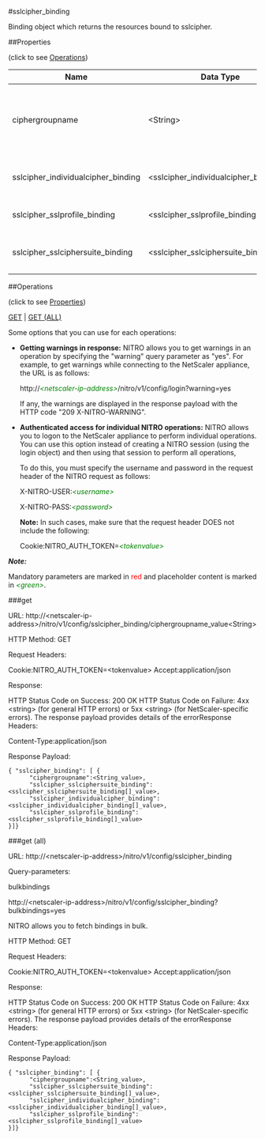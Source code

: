 #sslcipher_binding

Binding object which returns the resources bound to sslcipher.


##Properties 
<span>(click to see [Operations](#operations))</span>


<table><thead><tr><th>Name</th><th> Data Type</th><th> Permissions</th><th>Description</th></tr></thead><tbody><tr><td>ciphergroupname</td><td>&lt;String></td><td>Read-write</td><td>Name of the cipher group for which to show detailed information.&lt;br>Minimum length = 1</td><tr><tr><td>sslcipher_individualcipher_binding</td><td>&lt;sslcipher_individualcipher_binding[]></td><td>Read-only</td><td>individualcipher that can be bound to sslcipher.</td><tr><tr><td>sslcipher_sslprofile_binding</td><td>&lt;sslcipher_sslprofile_binding[]></td><td>Read-only</td><td>sslprofile that can be bound to sslcipher.</td><tr><tr><td>sslcipher_sslciphersuite_binding</td><td>&lt;sslcipher_sslciphersuite_binding[]></td><td>Read-only</td><td>sslciphersuite that can be bound to sslcipher.</td><tr></tbody></table>
##Operations 
<span>(click to see [Properties](#properties))</span>


[GET](#get) | [GET (ALL)](#get-(all))


Some options that you can use for each operations:
<ul><li><p><b>Getting warnings in response:</b> NITRO allows you to get warnings in an operation by specifying the "warning" query parameter as "yes". For example, to get warnings while connecting to the NetScaler appliance, the URL is as follows:</p><p>http://<span style="color:green;font-style:italic;">&lt;netscaler-ip-address&gt;</span>/nitro/v1/config/login?warning=yes</p><p>If any, the warnings are displayed in the response payload with the HTTP code "209 X-NITRO-WARNING".</p></li><li><p><b>Authenticated access for individual NITRO operations:</b> NITRO allows you to logon to the NetScaler appliance to perform individual operations. You can use this option instead of creating a NITRO session (using the login object) and then using that session to perform all operations,</p><p>To do this, you must specify the username and password in the request header of the NITRO request as follows:</p><p>X-NITRO-USER:<span style="color:green;font-style:italic;">&lt;username&gt;</span></p><p>X-NITRO-PASS:<span style="color:green;font-style:italic;">&lt;password&gt;</span></p><p><b>Note:</b> In such cases, make sure that the request header DOES not include the following:</p><p>Cookie:NITRO_AUTH_TOKEN=<span style="color:green;font-style:italic;">&lt;tokenvalue&gt;</span></p></li></ul>



***Note:*** 
Mandatory parameters are marked in <span style="color:#FF0000;">red</span> and placeholder content is marked in <span style="color:green;font-style:italic">&lt;green&gt;</span>.

###get



URL: http://&lt;netscaler-ip-address&gt;/nitro/v1/config/sslcipher_binding/ciphergroupname_value&lt;String&gt;
HTTP Method: GET
Request Headers:

Cookie:NITRO_AUTH_TOKEN=&lt;tokenvalue&gt;Accept:application/json

Response:
HTTP Status Code on Success: 200 OKHTTP Status Code on Failure: 4xx &lt;string&gt; (for general HTTP errors) or 5xx &lt;string&gt; (for NetScaler-specific errors). The response payload provides details of the errorResponse Headers:

Content-Type:application/json

Response Payload: ```{ "sslcipher_binding": [ {      "ciphergroupname":<String_value>,      "sslcipher_sslciphersuite_binding":<sslcipher_sslciphersuite_binding[]_value>,      "sslcipher_individualcipher_binding":<sslcipher_individualcipher_binding[]_value>,      "sslcipher_sslprofile_binding":<sslcipher_sslprofile_binding[]_value>}]}```



###get (all)



URL: http://&lt;netscaler-ip-address&gt;/nitro/v1/config/sslcipher_binding
Query-parameters:
bulkbindings
http://&lt;netscaler-ip-address&gt;/nitro/v1/config/sslcipher_binding?bulkbindings=yes
NITRO allows you to fetch bindings in bulk.



HTTP Method: GET
Request Headers:

Cookie:NITRO_AUTH_TOKEN=&lt;tokenvalue&gt;Accept:application/json

Response:
HTTP Status Code on Success: 200 OKHTTP Status Code on Failure: 4xx &lt;string&gt; (for general HTTP errors) or 5xx &lt;string&gt; (for NetScaler-specific errors). The response payload provides details of the errorResponse Headers:

Content-Type:application/json

Response Payload: ```{ "sslcipher_binding": [ {      "ciphergroupname":<String_value>,      "sslcipher_sslciphersuite_binding":<sslcipher_sslciphersuite_binding[]_value>,      "sslcipher_individualcipher_binding":<sslcipher_individualcipher_binding[]_value>,      "sslcipher_sslprofile_binding":<sslcipher_sslprofile_binding[]_value>}]}```



